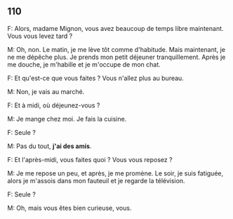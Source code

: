 ## 110

F: Alors, madame Mignon, vous avez beaucoup de temps libre maintenant. Vous vous levez tard ?

M: Oh, non. Le matin, je me lève tôt comme d'habitude. Mais maintenant, je ne me dépêche plus. Je prends mon petit déjeuner tranquillement. Après je me douche, je m'habille et je m'occupe de mon chat.

F: Et qu'est-ce que vous faites ? Vous n'allez plus au bureau.

M: Non, je vais au marché.

F: Et à midi, où déjeunez-vous ?

M: Je mange chez moi. Je fais la cuisine.

F: Seule ?

M: Pas du tout, **j'ai des amis**.

F: Et l'après-midi, vous faites quoi ? Vous vous reposez ?

M: Je me repose un peu, et après, je me promène. Le soir, je suis fatiguée, alors je m'assois dans mon fauteuil et je regarde la télévision.

F: Seule ?

M: Oh, mais vous êtes bien curieuse, vous.
